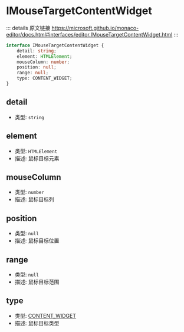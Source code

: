 # IMouseTargetContentWidget

<backTop />
        
::: details 原文链接
https://microsoft.github.io/monaco-editor/docs.html#interfaces/editor.IMouseTargetContentWidget.html
:::

```ts
interface IMouseTargetContentWidget {
    detail: string;
    element: HTMLElement;
    mouseColumn: number;
    position: null;
    range: null;
    type: CONTENT_WIDGET;
}
```

## detail
- 类型: `string`
## element
- 类型: `HTMLElement`
- 描述: 鼠标目标元素
## mouseColumn
- 类型: `number`
- 描述: 鼠标目标列
## position
- 类型: `null`
- 描述: 鼠标目标位置
## range
- 类型: `null`
- 描述: 鼠标目标范围
## type
- 类型: [CONTENT_WIDGET](/api/editor/MouseTargetType.md#content-widget)
- 描述: 鼠标目标类型